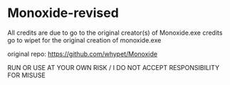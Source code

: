 # Monoxide-revised

All credits are due to go to the original creator(s) of Monoxide.exe
credits go to wipet for the original creation of monoxide.exe

original repo: https://github.com/whypet/Monoxide

RUN OR USE AT YOUR OWN RISK / I DO NOT ACCEPT RESPONSIBILITY FOR MISUSE
